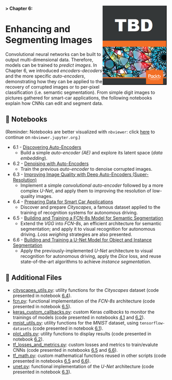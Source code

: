 **> Chapter 6:**
<a href="https://www.packtpub.com" title="Get the book!">
    <img src="../banner_images/book_cover.png" width=200 align="right">
</a>
# Enhancing and Segmenting Images

Convolutional neural networks can be built to output multi-dimensional data. Therefore, models can be trained to _predict images_. In Chapter 6, we introduced _encoders-decoders_ and the more specific _auto-encoders_, demonstrating how they can be applied to the recovery of corrupted images or to per-pixel classification (i.e. semantic segmentation). From simple digit images to pictures gathered for smart-car applications, the following notebooks explain how CNNs can edit and segment data.

## :notebook: Notebooks

(Reminder: Notebooks are better visualized with `nbviewer`: click [here](https://nbviewer.jupyter.org/github/PacktPublishing/Hands-On-Computer-Vision-with-Tensorflow/blob/master/ch6) to continue on `nbviewer.jupyter.org`.)

- 6.1 - [Discovering Auto-Encoders](./ch6_nb1_discover_autoencoders.ipynb)
    - Build a simple _auto-encoder (AE)_ and explore its latent space (_data embedding_).
- 6.2 - [Denoising with Auto-Encoders](./ch6_nb2_denoise_with_autoencoders.ipynb)
    - Train the previous _auto-encoder_ to denoise corrupted images.
- 6.3 - [Improving Image Quality with Deep Auto-Encoders (Super-Resolution)](./ch6_nb3_improve_image_quality_with_dae.ipynb)
    - Implement a simple _convolutional auto-encoder_ followed by a more complex _U-Net_, and apply them to improving the resolution of low-quality images. 
- 6.4 - [Preparing Data for Smart Car Applications](./ch6_nb4_preparing_data_for_smart_car_apps.ipynb)
    - Discover and prepare _Cityscapes_, a famous dataset applied to the training of recognition systems for autonomous driving.
- 6.5 - [Building and Training a FCN-8s Model for Semantic Segmentation](./ch6_nb5_build_and_train_a_fcn8s_semantic_segmentation_model_for_smart_cars.ipynb)
    - Extend the _VGG_ into _FCN-8s_, an efficient architecture for semantic segmentation; and apply it to visual recognition for autonomous driving. _Loss weighing_ strategies are also presented.
- 6.6 - [Building and Training a U-Net Model for Object and Instance Segmentation](./ch6_nb6_build_and_train_a_unet_for_urban_object_and_instance_segmentation.ipynb)
    - Apply the previously-implemented _U-Net_ architecture to visual recognition for autonomous driving, apply the _Dice_ loss, and reuse state-of-the-art algorithms to achieve _instance segmentation_.
	
## :page_facing_up: Additional Files

- [cityscapes_utils.py](cityscapes_utils.py): utility functions for the _Cityscapes_ dataset (code presented in notebook [6.4](./ch6_nb4_preparing_data_for_smart_car_apps.ipynb)).
- [fcn.py](fcn.py): functional implementation of the _FCN-8s_ architecture (code presented in notebook [6.5](./ch6_nb5_build_and_train_a_fcn8s_semantic_segmentation_model_for_smart_cars.ipynb)).
- [keras_custom_callbacks.py](keras_custom_callbacks.py): custom Keras _callbacks_ to monitor the trainings of models (code presented in notebooks [4.1](./ch4_nb1_implement_resnet_from_scratch.ipynb) and [6.2](./ch6_nb2_denoise_with_autoencoders.ipynb)).
- [mnist_utils.py](mnist_utils.py): utility functions for the _MNIST_ dataset, using `tensorflow-datasets` (code presented in notebook [6.1](./ch6_nb1_discover_autoencoders.ipynb)).
- [plot_utils.py](plot_utils.py): utility functions to display results (code presented in notebook [6.2](./ch6_nb2_denoise_with_autoencoders.ipynb)).
- [tf_losses_and_metrics.py](tf_losses_and_metrics.py): custom losses and metrics to train/evalute CNNs (code presented in notebooks [6.5](./ch6_nb5_build_and_train_a_fcn8s_semantic_segmentation_model_for_smart_cars.ipynb) and [6.6](./ch6_nb6_build_and_train_a_unet_for_urban_object_and_instance_segmentation.ipynb)).
- [tf_math.py](tf_math.py): custom mathematical functions reused in other scripts (code presented in notebooks [6.5](./ch6_nb5_build_and_train_a_fcn8s_semantic_segmentation_model_for_smart_cars.ipynb) and [6.6](./ch6_nb6_build_and_train_a_unet_for_urban_object_and_instance_segmentation.ipynb)).
- [unet.py](unet.py): functional implementation of the _U-Net_ architecture  (code presented in notebook [6.3](./ch6_nb3_improve_image_quality_with_dae.ipynb)).

